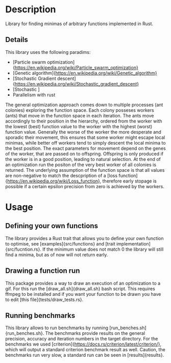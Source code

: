 # Description

Library for finding minimas of arbitrary functions implemented in Rust. 

## Details

This library uses the following paradims:
 - [Particle swarm optimization]{https://en.wikipedia.org/wiki/Particle_swarm_optimization}
 - [Genetic algorithm]{https://en.wikipedia.org/wiki/Genetic_algorithm}
 - [Stochastic Gradient descent]{https://en.wikipedia.org/wiki/Stochastic_gradient_descent}
 - [Stochastic ]
 - Parallelism with rust

The general optimization approach comes down to multiple processes (ant colonies) exploring the function space. Each colony posseses workers (ants) that move in the function space in each iteration. The ants move accordingly to their position in the hierarchy, ordered from the worker with the lowest (best) function value to the worker with the highest (worst) function value. Generally the worse of the worker the more desperate and sporadic their movement, this ensures that some worker might escape local minimas, while better off workers tend to simply descent the local minima to the best position. The exact parameters for movement depend on the genes of the worker, that are passed on to offspring. Offspring is only produced if the worker is in a good position, leading to natural selection. At the end of an optimization run the positon of the very best worker of all colonies is returned. The underlying assumption of the function space is that all values are non-negative to match the descpription of a [loss function]{https://en.wikipedia.org/wiki/Loss_function}, therefore early stopage is possible if a certain epsilon precision from zero is achieved by the workers.

# Usage

## Defining your own functions
The library provides a Rust trait that allows you to define your own function to optimise, see [examples]{src/functions} and [trait implementation]{src/fucntion.rs}. If the minimum value does not match $0$ the library will still find a minima, but as of now will not return early.

## Drawing a function run
This package provides a way to draw an execution of an optimization to a gif. For this run the [draw_all.sh]{draw_all.sh} bash script. This requires ffmpeg to be installed and if you want your function to be drawn you have to edit [this file]{tests/draw_tests.rs}.

## Running benchmarks
This library allows to run benchmarks by running [run_benches.sh]{run_benches.sh}. The benchmarks provide results on the general precision, accuracy and iteration numbers in the target directory. For the benchmarks we used [criterion]{https://docs.rs/criterion/latest/criterion/}, which will output a standard criterion benchmark result as well. Caution, the benchmarks run very slow, a standard run can be seen in [results]{results}.
